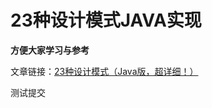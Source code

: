 # 23种设计模式JAVA实现

 **方便大家学习与参考**  

文章链接：[23种设计模式（Java版，超详细！）](https://zhuanlan.zhihu.com/p/651451595)

测试提交